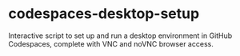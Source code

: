 # codespaces-desktop-setup
Interactive script to set up and run a desktop environment in GitHub Codespaces, complete with VNC and noVNC browser access.
